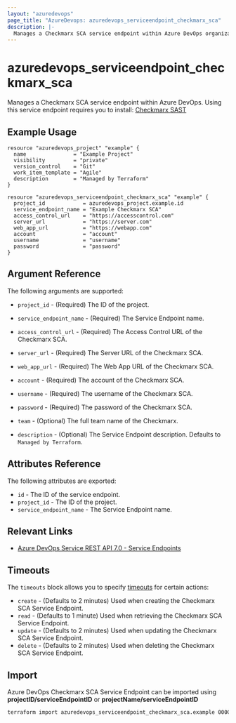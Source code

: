 ```yaml
---
layout: "azuredevops"
page_title: "AzureDevops: azuredevops_serviceendpoint_checkmarx_sca"
description: |-
  Manages a Checkmarx SCA service endpoint within Azure DevOps organization.
---
```


# azuredevops_serviceendpoint_checkmarx_sca

Manages a Checkmarx SCA service endpoint within Azure DevOps. Using this service endpoint requires you to install: [Checkmarx SAST](https://marketplace.visualstudio.com/items?itemName=checkmarx.cxsast)

## Example Usage

```hcl
resource "azuredevops_project" "example" {
  name               = "Example Project"
  visibility         = "private"
  version_control    = "Git"
  work_item_template = "Agile"
  description        = "Managed by Terraform"
}

resource "azuredevops_serviceendpoint_checkmarx_sca" "example" {
  project_id            = azuredevops_project.example.id
  service_endpoint_name = "Example Checkmarx SCA"
  access_control_url    = "https://accesscontrol.com"
  server_url            = "https://server.com"
  web_app_url           = "https://webapp.com"
  account               = "account"
  username              = "username"
  password              = "password"
}
```

## Argument Reference

The following arguments are supported:

* `project_id` - (Required) The ID of the project.

* `service_endpoint_name` - (Required) The Service Endpoint name.

* `access_control_url` - (Required) The Access Control URL of the Checkmarx SCA.

* `server_url` - (Required) The Server URL of the Checkmarx SCA.

* `web_app_url` - (Required) The Web App URL of the Checkmarx SCA.
  
* `account` - (Required) The account of the Checkmarx SCA.

* `username` - (Required) The username of the Checkmarx SCA.

* `password` - (Required) The password of the Checkmarx SCA.

* `team` - (Optional) The full team name of the Checkmarx.

* `description` - (Optional) The Service Endpoint description. Defaults to `Managed by Terraform`.


## Attributes Reference

The following attributes are exported:

* `id` - The ID of the service endpoint.
* `project_id` - The ID of the project.
* `service_endpoint_name` - The Service Endpoint name.

## Relevant Links

- [Azure DevOps Service REST API 7.0 - Service Endpoints](https://docs.microsoft.com/en-us/rest/api/azure/devops/serviceendpoint/endpoints?view=azure-devops-rest-7.0)

## Timeouts

The `timeouts` block allows you to specify [timeouts](https://developer.hashicorp.com/terraform/language/resources/syntax#operation-timeouts) for certain actions:

* `create` - (Defaults to 2 minutes) Used when creating the Checkmarx SCA Service Endpoint.
* `read` - (Defaults to 1 minute) Used when retrieving the Checkmarx SCA Service Endpoint.
* `update` - (Defaults to 2 minutes) Used when updating the Checkmarx SCA Service Endpoint.
* `delete` - (Defaults to 2 minutes) Used when deleting the Checkmarx SCA Service Endpoint.

## Import

Azure DevOps Checkmarx SCA Service Endpoint can be imported using **projectID/serviceEndpointID** or **projectName/serviceEndpointID**

```sh
terraform import azuredevops_serviceendpoint_checkmarx_sca.example 00000000-0000-0000-0000-000000000000/00000000-0000-0000-0000-000000000000
```
